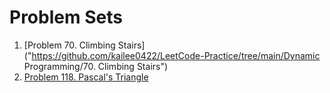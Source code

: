 # Problem Sets

1. [Problem 70. Climbing Stairs]("https://github.com/kailee0422/LeetCode-Practice/tree/main/Dynamic Programming/70. Climbing Stairs")
2. [Problem 118. Pascal's Triangle](https://leetcode.com/problems/pascals-triangle/description/?envType=problem-list-v2&envId=dynamic-programming)
